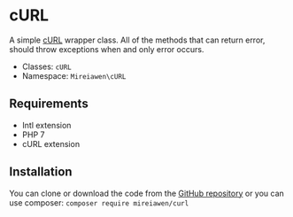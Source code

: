 # cURL
A simple [cURL](https://www.php.net/manual/book.curl.php) wrapper class. All of the methods that can return error, should throw exceptions when and only error occurs.

* Classes: `cURL`
* Namespace: `Mireiawen\cURL`

## Requirements
* Intl extension
* PHP 7
* cURL extension

## Installation
You can clone or download the code from the [GitHub repository](https://github.com/Mireiawen/curl) or you can use composer: `composer require mireiawen/curl`
